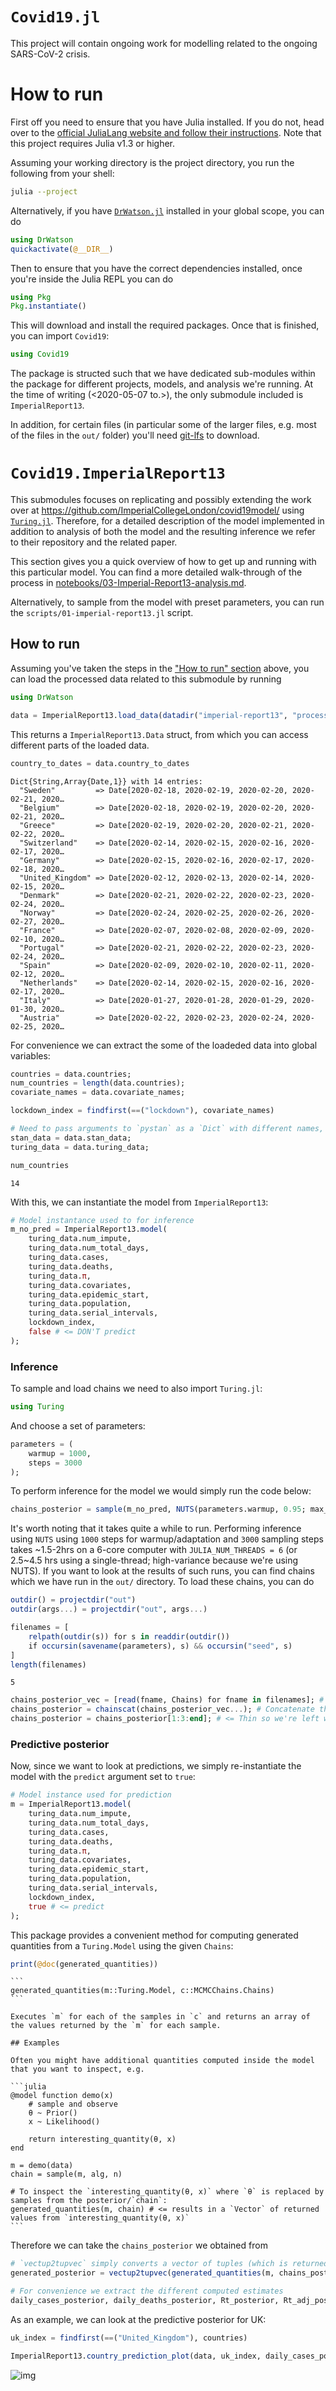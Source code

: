 # `Covid19.jl`

This project will contain ongoing work for modelling related to the ongoing SARS-CoV-2 crisis.


<a id="org913c5d4"></a>

# How to run

First off you need to ensure that you have Julia installed. If you do not, head over to the [official JuliaLang website and follow their instructions](https://julialang.org/downloads/platform/). Note that this project requires Julia v1.3 or higher.

Assuming your working directory is the project directory, you run the following from your shell:

```sh
julia --project
```

Alternatively, if you have [`DrWatson.jl`](https://github.com/JuliaDynamics/DrWatson.jl) installed in your global scope, you can do

```julia
using DrWatson
quickactivate(@__DIR__)
```

Then to ensure that you have the correct dependencies installed, once you're inside the Julia REPL you can do

```julia
using Pkg
Pkg.instantiate()
```

This will download and install the required packages. Once that is finished, you can import `Covid19`:

```julia
using Covid19
```

The package is structed such that we have dedicated sub-modules within the package for different projects, models, and analysis we're running. At the time of writing (<span class="timestamp-wrapper"><span class="timestamp">&lt;2020-05-07 to.&gt;</span></span>), the only submodule included is `ImperialReport13`.

In addition, for certain files (in particular some of the larger files, e.g. most of the files in the `out/` folder) you'll need [git-lfs](https://git-lfs.github.com/) to download.


# `Covid19.ImperialReport13`

This submodules focuses on replicating and possibly extending the work over at <https://github.com/ImperialCollegeLondon/covid19model/> using [`Turing.jl`](https://turing.ml/dev/). Therefore, for a detailed description of the model implemented in addition to analysis of both the model and the resulting inference we refer to their repository and the related paper.

This section gives you a quick overview of how to get up and running with this particular model. You can find a more detailed walk-through of the process in [notebooks/03-Imperial-Report13-analysis.md](./notebooks/03-Imperial-Report13-analysis.md).

Alternatively, to sample from the model with preset parameters, you can run the `scripts/01-imperial-report13.jl` script.


## How to run

Assuming you've taken the steps in the ["How to run" section](#org913c5d4) above, you can load the processed data related to this submodule by running

```julia
using DrWatson

data = ImperialReport13.load_data(datadir("imperial-report13", "processed.rds"));
```

This returns a `ImperialReport13.Data` struct, from which you can access different parts of the loaded data.

```julia
country_to_dates = data.country_to_dates
```

    Dict{String,Array{Date,1}} with 14 entries:
      "Sweden"         => Date[2020-02-18, 2020-02-19, 2020-02-20, 2020-02-21, 2020…
      "Belgium"        => Date[2020-02-18, 2020-02-19, 2020-02-20, 2020-02-21, 2020…
      "Greece"         => Date[2020-02-19, 2020-02-20, 2020-02-21, 2020-02-22, 2020…
      "Switzerland"    => Date[2020-02-14, 2020-02-15, 2020-02-16, 2020-02-17, 2020…
      "Germany"        => Date[2020-02-15, 2020-02-16, 2020-02-17, 2020-02-18, 2020…
      "United_Kingdom" => Date[2020-02-12, 2020-02-13, 2020-02-14, 2020-02-15, 2020…
      "Denmark"        => Date[2020-02-21, 2020-02-22, 2020-02-23, 2020-02-24, 2020…
      "Norway"         => Date[2020-02-24, 2020-02-25, 2020-02-26, 2020-02-27, 2020…
      "France"         => Date[2020-02-07, 2020-02-08, 2020-02-09, 2020-02-10, 2020…
      "Portugal"       => Date[2020-02-21, 2020-02-22, 2020-02-23, 2020-02-24, 2020…
      "Spain"          => Date[2020-02-09, 2020-02-10, 2020-02-11, 2020-02-12, 2020…
      "Netherlands"    => Date[2020-02-14, 2020-02-15, 2020-02-16, 2020-02-17, 2020…
      "Italy"          => Date[2020-01-27, 2020-01-28, 2020-01-29, 2020-01-30, 2020…
      "Austria"        => Date[2020-02-22, 2020-02-23, 2020-02-24, 2020-02-25, 2020…

For convenience we can extract the some of the loadeded data into global variables:

```julia
countries = data.countries;
num_countries = length(data.countries);
covariate_names = data.covariate_names;

lockdown_index = findfirst(==("lockdown"), covariate_names)

# Need to pass arguments to `pystan` as a `Dict` with different names, so we have one instance of the inputs tailored for `Stan` and one for `Turing.jl`
stan_data = data.stan_data;
turing_data = data.turing_data;
```

```julia
num_countries
```

    14

With this, we can instantiate the model from `ImperialReport13`:

```julia
# Model instantance used to for inference
m_no_pred = ImperialReport13.model(
    turing_data.num_impute,
    turing_data.num_total_days,
    turing_data.cases,
    turing_data.deaths,
    turing_data.π,
    turing_data.covariates,
    turing_data.epidemic_start,
    turing_data.population,
    turing_data.serial_intervals,
    lockdown_index,
    false # <= DON'T predict
);
```


### Inference

To sample and load chains we need to also import `Turing.jl`:

```julia
using Turing
```

And choose a set of parameters:

```julia
parameters = (
    warmup = 1000,
    steps = 3000
);
```

To perform inference for the model we would simply run the code below:

```julia
chains_posterior = sample(m_no_pred, NUTS(parameters.warmup, 0.95; max_depth=10), parameters.steps + parameters.warmup)
```

It's worth noting that it takes quite a while to run. Performing inference using `NUTS` using `1000` steps for warmup/adaptation and `3000` sampling steps takes ~1.5-2hrs on a 6-core computer with `JULIA_NUM_THREADS = 6` (or 2.5~4.5 hrs using a single-thread; high-variance because we're using NUTS). If you want to look at the results of such runs, you can find chains which we have run in the `out/` directory. To load these chains, you can do

```julia
outdir() = projectdir("out")
outdir(args...) = projectdir("out", args...)

filenames = [
    relpath(outdir(s)) for s in readdir(outdir())
    if occursin(savename(parameters), s) && occursin("seed", s)
]
length(filenames)
```

    5

```julia
chains_posterior_vec = [read(fname, Chains) for fname in filenames]; # Read the different chains
chains_posterior = chainscat(chains_posterior_vec...); # Concatenate them
chains_posterior = chains_posterior[1:3:end]; # <= Thin so we're left with 1000 samples
```


### Predictive posterior

Now, since we want to look at predictions, we simply re-instantiate the model with the `predict` argument set to `true`:

```julia
# Model instance used for prediction
m = ImperialReport13.model(
    turing_data.num_impute,
    turing_data.num_total_days,
    turing_data.cases,
    turing_data.deaths,
    turing_data.π,
    turing_data.covariates,
    turing_data.epidemic_start,
    turing_data.population,
    turing_data.serial_intervals,
    lockdown_index,
    true # <= predict
);
```

This package provides a convenient method for computing generated quantities from a `Turing.Model` using the given `Chains`:

```julia
print(@doc(generated_quantities))
```

    ```
    generated_quantities(m::Turing.Model, c::MCMCChains.Chains)
    ```
    
    Executes `m` for each of the samples in `c` and returns an array of the values returned by the `m` for each sample.
    
    ## Examples
    
    Often you might have additional quantities computed inside the model that you want to inspect, e.g.
    
    ```julia
    @model function demo(x)
        # sample and observe
        θ ~ Prior()
        x ~ Likelihood()
    
        return interesting_quantity(θ, x)
    end
    
    m = demo(data)
    chain = sample(m, alg, n)
    
    # To inspect the `interesting_quantity(θ, x)` where `θ` is replaced by samples from the posterior/`chain`:
    generated_quantities(m, chain) # <= results in a `Vector` of returned values from `interesting_quantity(θ, x)`
    ```

Therefore we can take the `chains_posterior` we obtained from

```julia
# `vectup2tupvec` simply converts a vector of tuples (which is returned by `generated_quantities`) into a tuple of vectors
generated_posterior = vectup2tupvec(generated_quantities(m, chains_posterior));

# For convenience we extract the different computed estimates
daily_cases_posterior, daily_deaths_posterior, Rt_posterior, Rt_adj_posterior = generated_posterior;
```

As an example, we can look at the predictive posterior for UK:

```julia
uk_index = findfirst(==("United_Kingdom"), countries)

ImperialReport13.country_prediction_plot(data, uk_index, daily_cases_posterior, daily_deaths_posterior, Rt_posterior; main_title = "(posterior)")
```

![img](figures/imperial-report13/uk-predictive-posterior-Rt.png)
